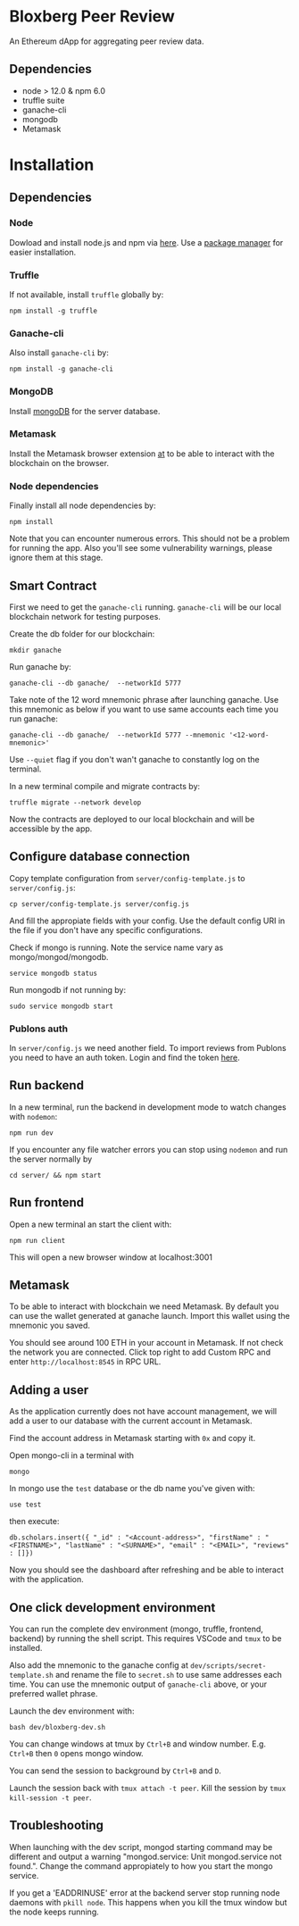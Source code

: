 # Bloxberg Peer Review
An Ethereum dApp for aggregating peer review data.

## Dependencies
- node > 12.0 & npm 6.0
- truffle suite
- ganache-cli
- mongodb
- Metamask

# Installation

## Dependencies

### Node

Dowload and install node.js and npm via [here](https://nodejs.org/en/download/). Use a [package manager](https://nodejs.org/en/download/package-manager/) for easier installation. 

### Truffle

If not available, install `truffle` globally by:
```
npm install -g truffle
```

### Ganache-cli

Also install `ganache-cli` by:
```
npm install -g ganache-cli
```

### MongoDB

Install [mongoDB](https://www.mongodb.com/) for the server database.

### Metamask

Install the Metamask browser extension [at](https://metamask.io/) to be able to interact with the blockchain on the browser. 

### Node dependencies

Finally install all node dependencies by:
```
npm install
```

Note that you can encounter numerous errors. This should not be a problem for running the app. Also you'll see some vulnerability warnings, please ignore them at this stage. 

## Smart Contract
First we need to get the `ganache-cli` running. `ganache-cli` will be our local blockchain network for testing purposes.

Create the db folder for our blockchain:
```
mkdir ganache
```

Run ganache by:
```
ganache-cli --db ganache/  --networkId 5777
```

Take note of the 12 word mnemonic phrase after launching ganache. Use this mnemonic as below if you want to use same accounts each time you run ganache:
```
ganache-cli --db ganache/  --networkId 5777 --mnemonic '<12-word-mnemonic>'
```

Use `--quiet` flag if you don't wan't ganache to constantly log on the terminal.

In a new terminal compile and migrate contracts by:
```
truffle migrate --network develop
```

Now the contracts are deployed to our local blockchain and will be accessible by the app.

## Configure database connection
Copy template configuration from `server/config-template.js` to `server/config.js`:

```
cp server/config-template.js server/config.js
```

And fill the appropiate fields with your config. Use the default config URI in the file if you don't have any specific configurations.

Check if mongo is running. Note the service name vary as mongo/mongod/mongodb.
```
service mongodb status
```

Run mongodb if not running by:
```
sudo service mongodb start
```

### Publons auth

In `server/config.js` we need another field. To import reviews from Publons you need to have an auth token. Login and find the token [here](https://publons.com/api/v2/).

## Run backend

In a new terminal, run the backend in development mode to watch changes with `nodemon`:
```
npm run dev
```

If you encounter any file watcher errors you can stop using `nodemon` and run the server normally by
```
cd server/ && npm start
```

## Run frontend

Open a new terminal an start the client with:
```
npm run client
```

This will open a new browser window at localhost:3001

## Metamask

To be able to interact with blockchain we need Metamask. By default you can use the wallet generated at ganache launch. Import this wallet using the mnemonic you saved. 

You should see around 100 ETH in your account in Metamask. If not check the network you are connected. Click top right to add Custom RPC and enter `http://localhost:8545` in RPC URL. 


## Adding a user

As the application currently does not have account management, we will add a user to our database with the current account in Metamask.

Find the account address in Metamask starting with `0x` and copy it.

Open mongo-cli in a terminal with 
```
mongo
```

In mongo use the `test` database or the db name you've given with:
```
use test
```

then execute:

```
db.scholars.insert({ "_id" : "<Account-address>", "firstName" : "<FIRSTNAME>", "lastName" : "<SURNAME>", "email" : "<EMAIL>", "reviews" : []})
```

Now you should see the dashboard after refreshing and be able to interact with the application.

## One click development environment

You can run the complete dev environment (mongo, truffle, frontend, backend) by running the shell script.
This requires VSCode and `tmux` to be installed. 

Also add the mnemonic to the ganache config at `dev/scripts/secret-template.sh` and rename the file to `secret.sh` to use same addresses each time. You can use the mnemonic output of `ganache-cli` above, or your preferred wallet phrase. 

Launch the dev environment with: 

```
bash dev/bloxberg-dev.sh
```

You can change windows at tmux by `Ctrl+B` and window number. E.g. `Ctrl+B` then `0` opens mongo window.

You can send the session to background by `Ctrl+B` and `D`.

Launch the session back with `tmux attach -t peer`. Kill the session by `tmux kill-session -t peer`.

## Troubleshooting

When launching with the dev script, mongod starting command may be different and output a warning "mongod.service: Unit mongod.service not found.". Change the command appropiately to how you start the mongo service.

If you get a 'EADDRINUSE' error at the backend server stop running node daemons with `pkill node`. This happens when you kill the tmux window but the node keeps running.